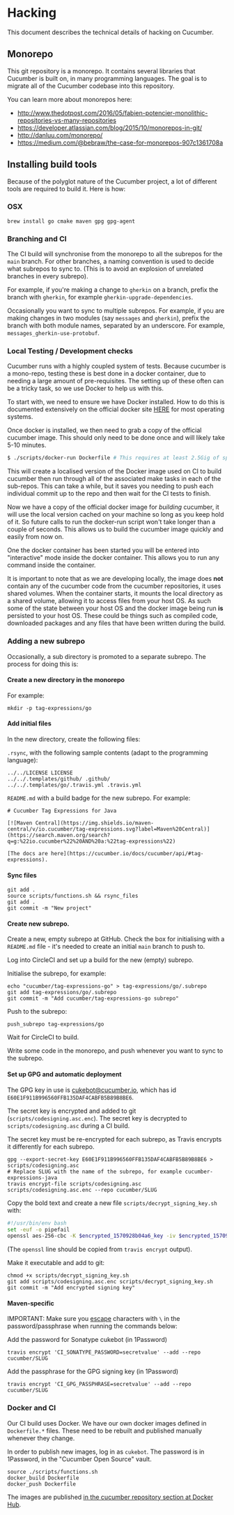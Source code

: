 # Hacking

This document describes the technical details of hacking on Cucumber.

## Monorepo

This git repository is a monorepo. It contains several libraries that Cucumber
is built on, in many programming languages. The goal is to migrate all of the
Cucumber codebase into this repository.

You can learn more about monorepos here:
* http://www.thedotpost.com/2016/05/fabien-potencier-monolithic-repositories-vs-many-repositories
* https://developer.atlassian.com/blog/2015/10/monorepos-in-git/
* http://danluu.com/monorepo/
* https://medium.com/@bebraw/the-case-for-monorepos-907c1361708a

## Installing build tools

Because of the polyglot nature of the Cucumber project, a lot of different tools
are required to build it. Here is how:

### OSX

    brew install go cmake maven gpg gpg-agent

### Branching and CI

The CI build will synchronise from the monorepo to all the subrepos for the `main` branch.
For other branches, a naming convention is used to decide what subrepos to sync to. 
(This is to avoid an explosion of unrelated branches in every subrepo).

For example, if you're making a change to `gherkin` on a branch, prefix the branch
with `gherkin`, for example `gherkin-upgrade-dependencies`.

Occasionally you want to sync to multiple subrepos. For example, if you are making changes
in two modules (say `messages` and `gherkin`), prefix the branch with both module names, 
separated by an underscore. For example, `messages_gherkin-use-protobuf`.

### Local Testing / Development checks

Cucumber runs with a highly coupled system of tests. Because cucumber is a mono-repo, testing these is best done
in a docker container, due to needing a large amount of pre-requisites. The setting up of these often can be a tricky
task, so we use Docker to help us with this.

To start with, we need to ensure we have Docker installed. How to do this is documented extensively
 on the official docker site [HERE](https://docs.docker.com/install/) for most operating systems.

Once docker is installed, we then need to grab a copy of the official cucumber image. This should only need
to be done once and will likely take 5-10 minutes.

```bash
$ ./scripts/docker-run Dockerfile # This requires at least 2.5Gig of space on your directory
```

This will create a localised version of the Docker image used on CI to build cucumber then run through
all of the associated make tasks in each of the sub-repos. This can take a while, but it saves you needing
to push each individual commit up to the repo and then wait for the CI tests to finish.

Now we have a copy of the official docker image for *building* cucumber, it will use the local version cached on
your machine so long as you keep hold of it. So future calls to run the docker-run script won't take longer
than a couple of seconds. This allows us to build the cucumber image quickly and easily from now on.

One the docker container has been started you will be entered into "interactive" mode inside the docker container.
This allows you to run any command inside the container.

It is important to note that as we are developing locally, the image does **not** contain any of the cucumber code
from the cucumber repositories, it uses shared volumes. When the container starts, it mounts the local directory
as a shared volume, allowing it to access files from your host OS. As such some of the state between your host OS
and the docker image being run **is** persisted to your host OS. These could be things such as compiled code,
downloaded packages and any files that have been written during the build.

### Adding a new subrepo

Occasionally, a sub directory is promoted to a separate subrepo. The process for doing this is:

#### Create a new directory in the monorepo

For example:

    mkdir -p tag-expressions/go

#### Add initial files

In the new directory, create the following files:

`.rsync`, with the following sample contents (adapt to the programming language):

    ../../LICENSE LICENSE
    ../../.templates/github/ .github/
    ../../.templates/go/.travis.yml .travis.yml

`README.md` with a build badge for the new subrepo. For example:

    # Cucumber Tag Expressions for Java
    
    [![Maven Central](https://img.shields.io/maven-central/v/io.cucumber/tag-expressions.svg?label=Maven%20Central)](https://search.maven.org/search?q=g:%22io.cucumber%22%20AND%20a:%22tag-expressions%22)
    
    [The docs are here](https://cucumber.io/docs/cucumber/api/#tag-expressions).


#### Sync files

    git add .
    source scripts/functions.sh && rsync_files
    git add .
    git commit -m "New project"

#### Create new subrepo.

Create a new, empty subrepo at GitHub. Check the box for initialising
with a `README.md` file - it's needed to create an initial `main` branch to push to.

Log into CircleCI and set up a build for the new (empty) subrepo.

Initialise the subrepo, for example:
    
    echo "cucumber/tag-expressions-go" > tag-expressions/go/.subrepo
    git add tag-expressions/go/.subrepo
    git commit -m "Add cucumber/tag-expressions-go subrepo"

Push to the subrepo:

    push_subrepo tag-expressions/go

Wait for CircleCI to build.

Write some code in the monorepo, and push whenever you want to sync to the subrepo.

#### Set up GPG and automatic deployment

The GPG key in use is cukebot@cucumber.io, which has id `E60E1F911B996560FFB135DAF4CABFB5B89B8BE6`.

The secret key is encrypted and added to git (`scripts/codesigning.asc.enc`). 
The secret key is decrypted to `scripts/codesigning.asc` during a CI build.

The secret key must be re-encrypted for each subrepo, as Travis encrypts it
differently for each subrepo. 

    gpg --export-secret-key E60E1F911B996560FFB135DAF4CABFB5B89B8BE6 > scripts/codesigning.asc
    # Replace SLUG with the name of the subrepo, for example cucumber-expressions-java
    travis encrypt-file scripts/codesigning.asc scripts/codesigning.asc.enc --repo cucumber/SLUG

Copy the bold text and create a new file `scripts/decrypt_signing_key.sh` with:

```bash
#!/usr/bin/env bash
set -euf -o pipefail
openssl aes-256-cbc -K $encrypted_1570928b04a6_key -iv $encrypted_1570928b04a6_iv -in scripts/codesigning.asc.enc -out scripts/codesigning.asc -d
```

(The `openssl` line should be copied from `travis encrypt` output).

Make it executable and add to git:

    chmod +x scripts/decrypt_signing_key.sh 
    git add scripts/codesigning.asc.enc scripts/decrypt_signing_key.sh
    git commit -m "Add encrypted signing key"

#### Maven-specific

IMPORTANT: Make sure you [escape](https://docs.travis-ci.com/user/encryption-keys/#Note-on-escaping-certain-symbols)
characters with `\` in the password/passphrase when running the commands below:

Add the password for Sonatype cukebot (in 1Password) 

    travis encrypt 'CI_SONATYPE_PASSWORD=secretvalue' --add --repo cucumber/SLUG

Add the passphrase for the GPG signing key (in 1Password) 

    travis encrypt 'CI_GPG_PASSPHRASE=secretvalue' --add --repo cucumber/SLUG

### Docker and CI

Our CI build uses Docker. We have our own docker images defined in `Dockerfile.*`
files. These need to be rebuilt and published manually whenever they change.

In order to publish new images, log in as `cukebot`. The password is in 1Password,
in the "Cucumber Open Source" vault.

    source ./scripts/functions.sh
    docker_build Dockerfile
    docker_push Dockerfile

The images are published [in the cucumber repository section at Docker Hub](https://hub.docker.com/r/cucumber/).
